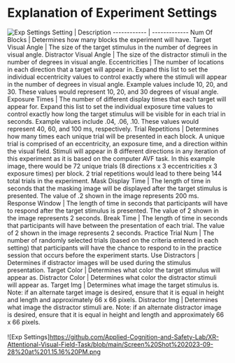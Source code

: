# Explanation of Experiment Settings
![Exp Settings](https://user-images.githubusercontent.com/105318271/177431751-725002e8-59d5-478c-ad72-bf67ff205285.png)
Setting | Description
------------ | -------------
Num Of Blocks | Determines how many blocks the experiment will have.
Target Visual Angle | The size of the target stimulus in the number of degrees in visual angle.
Distractor Visual Angle | The size of the distractor stimuli in the number of degrees in visual angle.
Eccentricities | The number of locations in each direction that a target will appear in. Expand this list to set the individual eccentricity values to control exactly where the stimuli will appear in the number of degrees in visual angle. Example values include 10, 20, and 30. These values would represent 10, 20, and 30 degrees of visual angle.
Exposure Times | The number of different display times that each target will appear for. Expand this list to set the individual exposure time values to control exactly how long the target stimulus will be visible for in each trial in seconds. Example values include .04, .06, .10. These values would represent 40, 60, and 100 ms, respectively.
Trial Repetitions | Determines how many times each unique trial will be presented in each block. A unique trial is comprised of an eccentricity, an exposure time, and a direction within the visual field. Stimuli will appear in 8 different directions in any iteration of this experiment as it is based on the computer AVF task. In this example image, there would be 72 unique trials (8 directions x 3 eccentricities x 3 exposure times) per block. 2 trial repetitions would lead to there being 144 total trials in the experiment.
Mask Display Time | The length of time in seconds that the masking image will be displayed after the target stimulus is presented. The value of .2 shown in the image represents 200 ms.
Response Window | The length of time in seconds that participants will have to respond after the target stimulus is presented. The value of 2 shown in the image represents 2 seconds.
Break Time | The length of time in seconds that participants will have between the presentation of each trial. The value of 2 shown in the image represents 2 seconds.
Practice Trial Num | The number of randomly selected trials (based on the criteria entered in each setting) that participants will have the chance to respond to in the practice session that occurs before the experiment starts.
Use Distractors | Determines if distractor images will be used during the stimulus presentation.
Target Color | Determines what color the target stimulus will appear as.
Distractor Color | Determines what color the distractor stimuli will appear as.
Target Img | Determines what image the target stimulus is. Note: if an alternate target image is desired, ensure that it is equal in height and length and approximately 66 x 66 pixels.
Distractor Img | Determines what image the distractor stimuli are. Note: if an alternate distractor image is desired, ensure that it is equal in height and length and approximately 66 x 66 pixels.
<br>
<br>
![Exp Settings]https://github.com/Applied-Cognition-and-Safety-Lab/XR-Attentional-Visual-Field-Task/blob/main/Screen%20Shot%202023-09-28%20at%201.15.16%20PM.png
